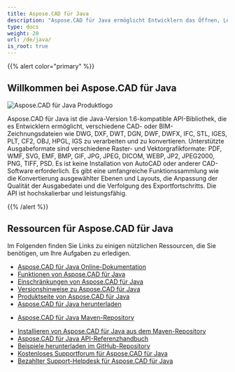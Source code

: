 ```yaml
---
title: Aspose.CAD für Java
description: "Aspose.CAD für Java ermöglicht Entwicklern das Öffnen, Lesen und Verarbeiten von AutoCAD DWG-, DXF-, DWT- und anderen CAD- und BIM-Dateiformaten wie DGN, DWF, DWFX, IFC, STL, IGES, PLT, CF2, OBJ, HPGL, IGS."
type: docs
weight: 20
url: /de/java/
is_root: true
---
```


{{% alert color="primary" %}}

## **Willkommen bei Aspose.CAD für Java**

![Aspose.CAD für Java Produktlogo](home_1.png)

Aspose.CAD für Java ist die Java-Version 1.6-kompatible API-Bibliothek, die es Entwicklern ermöglicht, verschiedene CAD- oder BIM-Zeichnungsdateien wie DWG, DXF, DWT, DGN, DWF, DWFX, IFC, STL, IGES, PLT, CF2, OBJ, HPGL, IGS zu verarbeiten und zu konvertieren. Unterstützte Ausgabeformate sind verschiedene Raster- und Vektorgrafikformate: PDF, WMF, SVG, EMF, BMP, GIF, JPG, JPEG, DICOM, WEBP, JP2, JPEG2000, PNG, TIFF, PSD. Es ist keine Installation von AutoCAD oder anderer CAD-Software erforderlich.
Es gibt eine umfangreiche Funktionssammlung wie die Konvertierung ausgewählter Ebenen und Layouts, die Anpassung der Qualität der Ausgabedatei und die Verfolgung des Exportfortschritts. Die API ist hochskalierbar und leistungsfähig.

{{% /alert %}}

## **Ressourcen für Aspose.CAD für Java**

Im Folgenden finden Sie Links zu einigen nützlichen Ressourcen, die Sie benötigen, um Ihre Aufgaben zu erledigen.

- [Aspose.CAD für Java Online-Dokumentation](/de/cad/java/)
- [Funktionen von Aspose.CAD für Java](/de/cad/java/product-overview/#advanced-api-features)
- [Einschränkungen von Aspose.CAD für Java](/de/cad/java/product-overview/#not-yet-supported)
- [Versionshinweise zu Aspose.CAD für Java](https://releases.aspose.com/cad/java/release-notes/)
- [Produktseite von Aspose.CAD für Java](https://products.aspose.com/cad/java/)
- [Aspose.CAD für Java herunterladen](https://releases.aspose.com/cad/java/)
* [Aspose.CAD für Java Maven-Repository](https://releases.aspose.com/java/repo/com/aspose/aspose-cad/)
- [Installieren von Aspose.CAD für Java aus dem Maven-Repository](/de/cad/java/installation/)
- [Aspose.CAD für Java API-Referenzhandbuch](https://reference.aspose.com/cad/java)
- [Beispiele herunterladen im GitHub-Repository](https://github.com/aspose-cad/Aspose.CAD-for-Java)
- [Kostenloses Supportforum für Aspose.CAD für Java](https://forum.aspose.com/c/cad/19)
- [Bezahlter Support-Helpdesk für Aspose.CAD für Java](https://helpdesk.aspose.com/)

